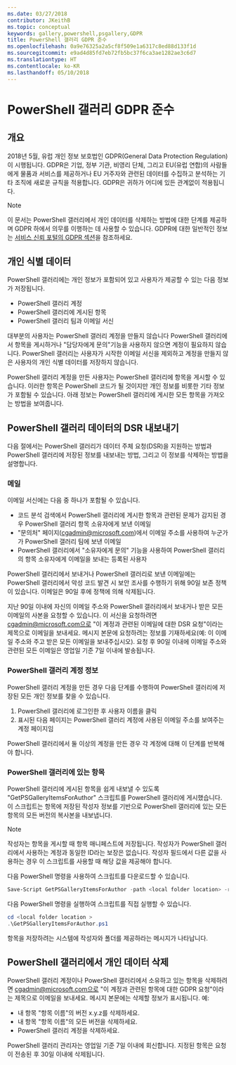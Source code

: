 ```yaml
---
ms.date: 03/27/2018
contributor: JKeithB
ms.topic: conceptual
keywords: gallery,powershell,psgallery,GDPR
title: PowerShell 갤러리 GDPR 준수
ms.openlocfilehash: 0a9e76325a2a5cf8f509e1a6317c8ed88d133f1d
ms.sourcegitcommit: e9ad4d85fd7eb72fb5bc37f6ca3ae1282ae3c6d7
ms.translationtype: HT
ms.contentlocale: ko-KR
ms.lasthandoff: 05/10/2018
---
```

# <a name="powershell-gallery-gdpr-compliance"></a>PowerShell 갤러리 GDPR 준수

## <a name="overview"></a>개요

2018년 5월, 유럽 개인 정보 보호법인 GDPR(General Data Protection Regulation)이 시행됩니다.
GDPR은 기업, 정부 기관, 비영리 단체, 그리고 EU(유럽 연합)의 사람들에게 물품과 서비스를 제공하거나 EU 거주자와 관련된 데이터를 수집하고 분석하는 기타 조직에 새로운 규칙을 적용합니다.
GDPR은 귀하가 어디에 있든 관계없이 적용됩니다.

> [!NOTE]
> 이 문서는 PowerShell 갤러리에서 개인 데이터를 삭제하는 방법에 대한 단계를 제공하며 GDPR 하에서 의무를 이행하는 데 사용할 수 있습니다. GDPR에 대한 일반적인 정보는 [서비스 신뢰 포털의 GDPR 섹션](https://servicetrust.microsoft.com/ViewPage/GDPRGetStarted)을 참조하세요.

## <a name="personally-identifiable-data"></a>개인 식별 데이터

PowerShell 갤러리에는 개인 정보가 포함되어 있고 사용자가 제공할 수 있는 다음 정보가 저장됩니다.

* PowerShell 갤러리 계정
* PowerShell 갤러리에 게시된 항목
* PowerShell 갤러리 팀과 이메일 서신

대부분의 사용자는 PowerShell 갤러리 계정을 만들지 않습니다
PowerShell 갤러리에서 항목을 게시하거나 "담당자에게 문의"기능을 사용하지 않으면 계정이 필요하지 않습니다.
PowerShell 갤러리는 사용자가 시작한 이메일 서신을 제외하고 계정을 만들지 않은 사용자의 개인 식별 데이터를 저장하지 않습니다.

PowerShell 갤러리 계정을 만든 사용자는 PowerShell 갤러리에 항목을 게시할 수 있습니다.
이러한 항목은 PowerShell 코드가 될 것이지만 개인 정보를 비롯한 기타 정보가 포함될 수 있습니다.
아래 정보는 PowerShell 갤러리에 게시한 모든 항목을 가져오는 방법을 보여줍니다.

## <a name="dsr-export-of-powershell-gallery-data"></a>PowerShell 갤러리 데이터의 DSR 내보내기

다음 절에서는 PowerShell 갤러리가 데이터 주체 요청(DSR)을 지원하는 방법과 PowerShell 갤러리에 저장된 정보를 내보내는 방법, 그리고 이 정보를 삭제하는 방법을 설명합니다.

### <a name="email"></a>메일

이메일 서신에는 다음 중 하나가 포함될 수 있습니다.

* 코드 분석 검색에서 PowerShell 갤러리에 게시한 항목과 관련된 문제가 감지된 경우 PowerShell 갤러리 항목 소유자에게 보낸 이메일
* "문의처" 페이지(cgadmin@microsoft.com)에서 이메일 주소를 사용하여 누군가가 PowerShell 갤러리 팀에 보낸 이메일
* PowerShell 갤러리에서 "소유자에게 문의" 기능을 사용하여 PowerShell 갤러리의 항목 소유자에게 이메일을 보내는 등록된 사용자

PowerShell 갤러리에서 보내거나 PowerShell 갤러리로 보낸 이메일에는 PowerShell 갤러리에서 악성 코드 발견 시 보안 조사를 수행하기 위해 90일 보존 정책이 있습니다.
이메일은 90일 후에 정책에 의해 삭제됩니다.

지난 90일 이내에 자신의 이메일 주소와 PowerShell 갤러리에서 보내거나 받은 모든 이메일의 사본을 요청할 수 있습니다.
이 서신을 요청하려면 cgadmin@microsoft.com으로 "이 계정과 관련된 이메일에 대한 DSR 요청"이라는 제목으로 이메일을 보내세요.
메시지 본문에 요청하려는 정보를 기재하세요(예: 이 이메일 주소와 주고 받은 모든 이메일을 보내주십시오). 요청 후 90일 이내에 이메일 주소와 관련된 모든 이메일은 영업일 기준 7일 이내에 발송됩니다.

### <a name="powershell-gallery-account-information"></a>PowerShell 갤러리 계정 정보

PowerShell 갤러리 계정을 만든 경우 다음 단계를 수행하여 PowerShell 갤러리에 저장된 모든 개인 정보를 찾을 수 있습니다.

1. PowerShell 갤러리에 로그인한 후 사용자 이름을 클릭
2. 표시된 다음 페이지는 PowerShell 갤러리 계정에 사용된 이메일 주소를 보여주는 계정 페이지임

PowerShell 갤러리에서 둘 이상의 계정을 만든 경우 각 계정에 대해 이 단계를 반복해야 합니다.

### <a name="items-in-the-powershell-gallery"></a>PowerShell 갤러리에 있는 항목

PowerShell 갤러리에 게시된 항목을 쉽게 내보낼 수 있도록 "GetPSGalleryItemsForAuthor" 스크립트를 PowerShell 갤러리에 게시했습니다.
이 스크립트는 항목에 저장된 작성자 정보를 기반으로 PowerShell 갤러리에 있는 모든 항목의 모든 버전의 복사본을 내보냅니다.

> [!NOTE]
> 작성자는 항목을 게시할 때 항목 매니페스트에 저장됩니다.
> 작성자가 PowerShell 갤러리에서 사용하는 계정과 동일한 ID라는 보장은 없습니다.
> 작성자 필드에서 다른 값을 사용하는 경우 이 스크립트를 사용할 때 해당 값을 제공해야 합니다.

다음 PowerShell 명령을 사용하여 스크립트를 다운로드할 수 있습니다.

```powershell
Save-Script GetPSGalleryItemsForAuthor -path <local folder location> -repository psgallery
```

다음 PowerShell 명령을 실행하여 스크립트를 직접 실행할 수 있습니다.

```powershell
cd <local folder location >
.\GetPSGalleryItemsForAuthor.ps1
```

항목을 저장하려는 시스템에 작성자와 폴더를 제공하라는 메시지가 나타납니다.

## <a name="deleting-personal-data-from-the-powershell-gallery"></a>PowerShell 갤러리에서 개인 데이터 삭제

PowerShell 갤러리 계정이나 PowerShell 갤러리에서 소유하고 있는 항목을 삭제하려면 cgadmin@microsoft.com으로 "이 계정과 관련된 항목에 대한 GDPR 요청"이라는 제목으로 이메일을 보내세요.
메시지 본문에는 삭제할 정보가 표시됩니다. 예:

* 내 항목 "항목 이름"의 버전 x.y.z를 삭제하세요.
* 내 항목 "항목 이름"의 모든 버전을 삭제하세요.
* PowerShell 갤러리 계정을 삭제하세요.

PowerShell 갤러리 관리자는 영업일 기준 7일 이내에 회신합니다.
지정된 항목은 요청이 전송된 후 30일 이내에 삭제됩니다.
